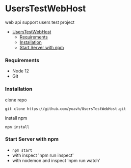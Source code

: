 # UsersTestWebHost

web api support users test project

- [UsersTestWebHost](#userstestwebhost)
    - [Requirements](#requirements)
    - [Installation](#installation)
    - [Start Server with npm](#start-server-with-npm)


### Requirements

* Node 12
* Git

### Installation

clone repo

`git clone https://github.com/yoavh/UsersTestWebHost.git`

install npm 

`npm install`

### Start Server with npm

  - `npm start`
  - with inspect 'npm run inspect'
  - with nodemon and inspect 'npm run watch'